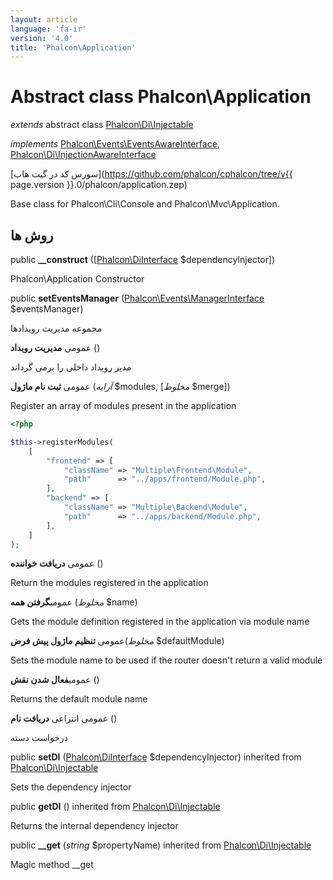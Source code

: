 ```yaml
---
layout: article
language: 'fa-ir'
version: '4.0'
title: 'Phalcon\Application'
---
```

# Abstract class **Phalcon\Application**

*extends* abstract class [Phalcon\Di\Injectable](Phalcon_Di_Injectable)

*implements* [Phalcon\Events\EventsAwareInterface](Phalcon_Events_EventsAwareInterface), [Phalcon\Di\InjectionAwareInterface](Phalcon_Di_InjectionAwareInterface)

[سورس کد در گیت هاب](https://github.com/phalcon/cphalcon/tree/v{{ page.version }}.0/phalcon/application.zep)

Base class for Phalcon\Cli\Console and Phalcon\Mvc\Application.

## روش ها

public **__construct** ([[Phalcon\DiInterface](Phalcon_DiInterface) $dependencyInjector])

Phalcon\Application Constructor

public **setEventsManager** ([Phalcon\Events\ManagerInterface](Phalcon_Events_ManagerInterface) $eventsManager)

مجموعه مدیریت رویدادها

عمومی **مدیریت رویداد** ()

مدیر رویداد داخلی را برمی گرداند

عمومی **ثبت نام ماژول** (*آرایه* $modules, [*مخلوط* $merge])

Register an array of modules present in the application

```php
<?php

$this->registerModules(
    [
        "frontend" => [
            "className" => "Multiple\Frontend\Module",
            "path"      => "../apps/frontend/Module.php",
        ],
        "backend" => [
            "className" => "Multiple\Backend\Module",
            "path"      => "../apps/backend/Module.php",
        ],
    ]
);

```

عمومی **دریافت خواننده** ()

Return the modules registered in the application

عمومی**گرفتن همه** (*مخلوط* $name)

Gets the module definition registered in the application via module name

عمومی **تنظیم ماژول پیش فرض**(*مخلوط* $defaultModule)

Sets the module name to be used if the router doesn't return a valid module

عمومی**فعال شدن نقش** ()

Returns the default module name

عمومی انتزاعی **دریافت نام** ()

درخواست دسته

public **setDI** ([Phalcon\DiInterface](Phalcon_DiInterface) $dependencyInjector) inherited from [Phalcon\Di\Injectable](Phalcon_Di_Injectable)

Sets the dependency injector

public **getDI** () inherited from [Phalcon\Di\Injectable](Phalcon_Di_Injectable)

Returns the internal dependency injector

public **__get** (*string* $propertyName) inherited from [Phalcon\Di\Injectable](Phalcon_Di_Injectable)

Magic method __get